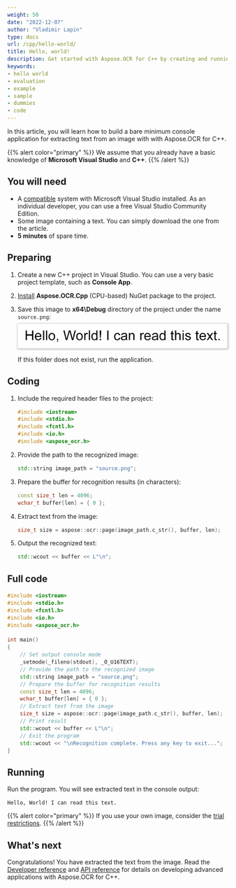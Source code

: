 ```yaml
---
weight: 50
date: "2022-12-07"
author: "Vladimir Lapin"
type: docs
url: /cpp/hello-world/
title: Hello, world!
description: Get started with Aspose.OCR for C++ by creating and running a bare minimum example.
keywords:
- hello world
- evaluation
- example
- sample
- dummies
- code
---
```


In this article, you will learn how to build a bare minimum console application for extracting text from an image with with Aspose.OCR for C++.

{{% alert color="primary" %}} 
We assume that you already have a basic knowledge of **Microsoft Visual Studio** and **C++**.
{{% /alert %}} 

## You will need

- A [compatible](/ocr/cpp/system-requirements/) system with Microsoft Visual Studio installed. As an individual developer, you can use a free Visual Studio Community Edition.
- Some image containing a text. You can simply download the one from the article.
- **5 minutes** of spare time.

## Preparing

1. Create a new C++ project in Visual Studio. You can use a very basic project template, such as **Console App**.
2. [Install](/ocr/cpp/installation/) **Aspose.OCR.Cpp** (CPU-based) NuGet package to the project.
3. Save this image to **x64\\Debug** directory of the project under the name `source.png`:  
   <img src="source.png" alt="Source image" style="box-shadow: 1px 1px 4px 2px rgba(0,0,0,0.2);margin-top:8px;" />  

   If this folder does not exist, run the application.

## Coding

1. Include the required header files to the project:
   ```cpp
   #include <iostream>
   #include <stdio.h>
   #include <fcntl.h>
   #include <io.h>
   #include <aspose_ocr.h>
   ```
2. Provide the path to the recognized image:
   ```cpp
   std::string image_path = "source.png";
   ```
3. Prepare the buffer for recognition results (in characters):
   ```cpp
   const size_t len = 4096;
   wchar_t buffer[len] = { 0 };
   ```
4. Extract text from the image:
   ```cpp
   size_t size = aspose::ocr::page(image_path.c_str(), buffer, len);
   ```
5. Output the recognized text:
   ```cpp
   std::wcout << buffer << L"\n";
   ```

## Full code

```cpp
#include <iostream>
#include <stdio.h>
#include <fcntl.h>
#include <io.h>
#include <aspose_ocr.h>

int main()
{
	// Set output console mode
	_setmode(_fileno(stdout), _O_U16TEXT);
	// Provide the path to the recognized image
	std::string image_path = "source.png";
	// Prepare the buffer for recognition results
	const size_t len = 4096;
	wchar_t buffer[len] = { 0 };
	// Extract text from the image
	size_t size = aspose::ocr::page(image_path.c_str(), buffer, len);
	// Print result
	std::wcout << buffer << L"\n";
	// Exit the program
	std::wcout << "\nRecognition complete. Press any key to exit...";
}
```

## Running

Run the program. You will see extracted text in the console output:

```
Hello, World! I can read this text.
```

{{% alert color="primary" %}} 
If you use your own image, consider the [trial restrictions](/ocr/cpp/licensing/).
{{% /alert %}} 

## What's next

Congratulations! You have extracted the text from the image. Read the [Developer reference](/ocr/cpp/developer-reference/) and [API reference](https://reference.aspose.com/ocr/cpp/) for details on developing advanced applications with Aspose.OCR for C++.
